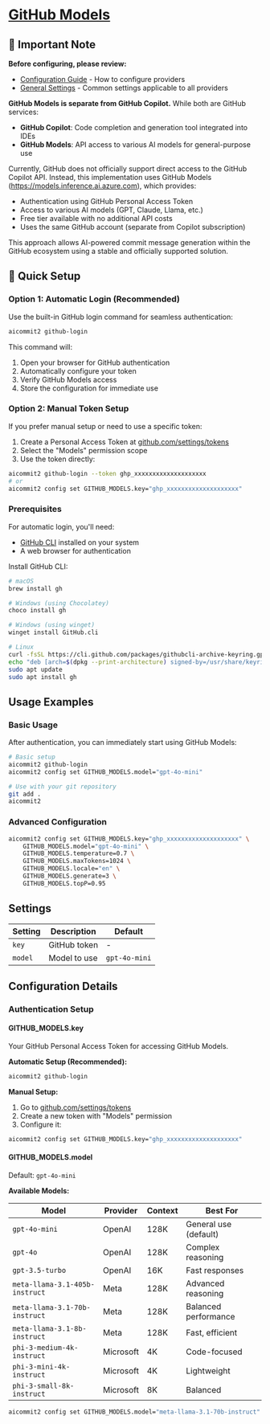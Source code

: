 # <a href="https://github.com/marketplace/models" target="_blank">GitHub Models</a>

## 📌 Important Note

**Before configuring, please review:**

- [Configuration Guide](../../README.md#configuration) - How to configure providers
- [General Settings](../../README.md#general-settings) - Common settings applicable to all providers

**GitHub Models is separate from GitHub Copilot.** While both are GitHub services:

- **GitHub Copilot**: Code completion and generation tool integrated into IDEs
- **GitHub Models**: API access to various AI models for general-purpose use

Currently, GitHub does not officially support direct access to the GitHub Copilot API. Instead, this implementation uses GitHub Models (https://models.inference.ai.azure.com), which provides:

- Authentication using GitHub Personal Access Token
- Access to various AI models (GPT, Claude, Llama, etc.)
- Free tier available with no additional API costs
- Uses the same GitHub account (separate from Copilot subscription)

This approach allows AI-powered commit message generation within the GitHub ecosystem using a stable and officially supported solution.

## 🚀 Quick Setup

### Option 1: Automatic Login (Recommended)

Use the built-in GitHub login command for seamless authentication:

```sh
aicommit2 github-login
```

This command will:
1. Open your browser for GitHub authentication
2. Automatically configure your token
3. Verify GitHub Models access
4. Store the configuration for immediate use

### Option 2: Manual Token Setup

If you prefer manual setup or need to use a specific token:

1. Create a Personal Access Token at [github.com/settings/tokens](https://github.com/settings/tokens)
2. Select the "Models" permission scope
3. Use the token directly:

```sh
aicommit2 github-login --token ghp_xxxxxxxxxxxxxxxxxxxx
# or
aicommit2 config set GITHUB_MODELS.key="ghp_xxxxxxxxxxxxxxxxxxxx"
```

### Prerequisites

For automatic login, you'll need:
- [GitHub CLI](https://cli.github.com/) installed on your system
- A web browser for authentication

Install GitHub CLI:
```sh
# macOS
brew install gh

# Windows (using Chocolatey)
choco install gh

# Windows (using winget)
winget install GitHub.cli

# Linux
curl -fsSL https://cli.github.com/packages/githubcli-archive-keyring.gpg | sudo dd of=/usr/share/keyrings/githubcli-archive-keyring.gpg
echo "deb [arch=$(dpkg --print-architecture) signed-by=/usr/share/keyrings/githubcli-archive-keyring.gpg] https://cli.github.com/packages stable main" | sudo tee /etc/apt/sources.list.d/github-cli.list > /dev/null
sudo apt update
sudo apt install gh
```

## Usage Examples

### Basic Usage

After authentication, you can immediately start using GitHub Models:

```sh
# Basic setup
aicommit2 github-login
aicommit2 config set GITHUB_MODELS.model="gpt-4o-mini"

# Use with your git repository
git add .
aicommit2
```

### Advanced Configuration

```sh
aicommit2 config set GITHUB_MODELS.key="ghp_xxxxxxxxxxxxxxxxxxxx" \
    GITHUB_MODELS.model="gpt-4o-mini" \
    GITHUB_MODELS.temperature=0.7 \
    GITHUB_MODELS.maxTokens=1024 \
    GITHUB_MODELS.locale="en" \
    GITHUB_MODELS.generate=3 \
    GITHUB_MODELS.topP=0.95
```

## Settings

| Setting | Description  | Default       |
| ------- | ------------ | ------------- |
| `key`   | GitHub token | -             |
| `model` | Model to use | `gpt-4o-mini` |

## Configuration Details

### Authentication Setup

#### GITHUB_MODELS.key

Your GitHub Personal Access Token for accessing GitHub Models.

**Automatic Setup (Recommended):**
```sh
aicommit2 github-login
```

**Manual Setup:**
1. Go to [github.com/settings/tokens](https://github.com/settings/tokens)
2. Create a new token with "Models" permission
3. Configure it:
```sh
aicommit2 config set GITHUB_MODELS.key="ghp_xxxxxxxxxxxxxxxxxxxx"
```

#### GITHUB_MODELS.model

Default: `gpt-4o-mini`

**Available Models:**

| Model | Provider | Context | Best For |
|-------|----------|---------|----------|
| `gpt-4o-mini` | OpenAI | 128K | General use (default) |
| `gpt-4o` | OpenAI | 128K | Complex reasoning |
| `gpt-3.5-turbo` | OpenAI | 16K | Fast responses |
| `meta-llama-3.1-405b-instruct` | Meta | 128K | Advanced reasoning |
| `meta-llama-3.1-70b-instruct` | Meta | 128K | Balanced performance |
| `meta-llama-3.1-8b-instruct` | Meta | 128K | Fast, efficient |
| `phi-3-medium-4k-instruct` | Microsoft | 4K | Code-focused |
| `phi-3-mini-4k-instruct` | Microsoft | 4K | Lightweight |
| `phi-3-small-8k-instruct` | Microsoft | 8K | Balanced |

```sh
aicommit2 config set GITHUB_MODELS.model="meta-llama-3.1-70b-instruct"
```
